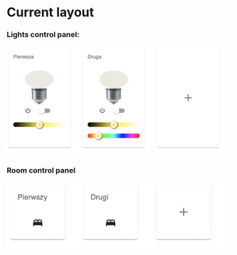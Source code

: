 # Current layout

### Lights control panel:

![Untitled](Current%20layout/Lights.png)

### Room control panel

![Untitled](Current%20layout/Rooms.png)
